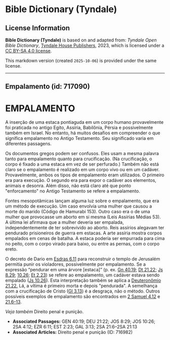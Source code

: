 # Bible Dictionary (Tyndale)

## License Information

**Bible Dictionary (Tyndale)** is based on and adapted from: _Tyndale Open Bible Dictionary_, [Tyndale House Publishers](https://tyndaleopenresources.com/), 2023, which is licensed under a [CC BY-SA 4.0 license](https://creativecommons.org/licenses/by-sa/4.0/legalcode.en).

This markdown version (created `2025-10-06`) is provided under the same license.



--------------------------------

## Empalamento (id: 717090)

EMPALAMENTO
===========

A inserção de uma estaca pontiaguda em um corpo humano provavelmente foi praticada no antigo Egito, Assíria, Babilônia, Pérsia e possivelmente também em Israel. No entanto, há muitos desafios em compreender o que significa empalamento no Antigo Testamento. Seu significado varia em diferentes passagens.

Os documentos gregos podem ser confusos. Eles usam a mesma palavra tanto para empalamento quanto para crucificação. (Na crucificação, o corpo é fixado a uma estaca em vez de ser perfurado.) Também não está claro se o empalamento é realizado em um corpo vivo ou em um cadáver. Provavelmente, ambos os tipos de empalamento eram utilizados. O primeiro era para execução. O segundo era para expor o cadáver aos elementos, animais e desonra. Além disso, não está claro até que ponto "enforcamento" no Antigo Testamento se refere a empalamento.

Fontes mesopotâmicas lançam alguma luz sobre o empalamento, que era um método de execução. Um caso envolvia uma mulher que causou a morte do marido (Código de Hamurabi 153\). Outro caso era o de uma mulher que provocasse um aborto em si mesma (Leis Assírias Médias 53\). A última lei afirmava que a mulher deveria ser empalada, independentemente de ter sobrevivido ao aborto. Reis assírios alegavam ter pendurado prisioneiros de guerra em estacas. A arte assíria mostra corpos empalados em cenas de batalha. A estaca poderia ser empurrada para cima no peito, com o corpo virado para baixo, ou entre as pernas, com o corpo ereto.

O decreto de Dario em [Esdras 6\.11](https://ref.ly/Ezra6:11) para reconstruir o templo de Jerusalém permitia punir os violadores, possivelmente por empalamento. Se a expressão “pendurar em uma árvore \[estaca]” (p. ex. [Gn 40\.19](https://ref.ly/Gen40:19); [Dt 21\.22](https://ref.ly/Deut21:22); [Js 8\.29](https://ref.ly/Josh8:29); [10\.26](https://ref.ly/Josh10:26); [Et 2\.23](https://ref.ly/Esth2:23)) se refere ao empalamento, um cadáver estava sendo empalado ([Js 10\.26](https://ref.ly/Josh10:26)). Esta interpretação também se aplica a [Deuteronômio 21\.22\.](https://ref.ly/Deut21:22) Lá, a vítima é primeiro morta e depois "pendurada". A semelhança com a crucificação de Cristo ([Gl 3\.13](https://ref.ly/Gal3:13)) é a desgraça, não o método. Outros possíveis exemplos de empalamento são encontrados em [2 Samuel 4\.12](https://ref.ly/2Sam4:12) e [21\.6–13](https://ref.ly/2Sam21:6-2Sam21:13).

*Veja também* Direito penal e punição.

* **Associated Passages:** GEN 40:19; DEU 21:22; JOS 8:29; JOS 10:26; 2SA 4:12; EZR 6:11; EST 2:23; GAL 3:13; 2SA 21:6–2SA 21:13
* **Associated Articles:** Direito penal e punição (ID: 716982)

